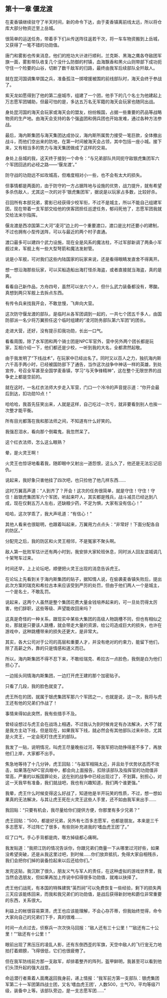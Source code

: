 ## 第十一章 偃龙渡

在麦香镇继续驻守了半天时间，新的命令下达，由于麦香镇离前线太远，所以将仓库大部分物资迁至上岳城。

很简单的运送任务，带着手下们从传送阵往返若干次，将一车车物资搬到上岳城，又获得了一笔不错的功勋值。

唐门和雾影也传来消息，他们的抢功大计进行顺利，兰克斯、黑海之鹰各夺敌团军旗一面，雾影带队收复几个没什么防御的村镇，血海飘香和黑火山则带部下成功扼守住一个险要的山谷，切断了数千敌军的归路，最终由我军后续部队全歼敌人。

就在昆河国调集举国之兵，准备孤注一掷增援被围的前线部队时，海天会终于参战了。

紫天龙如愿得到了他的第二座城市，组建了一个团，他手下的几个名士为他建起上万志愿军团辅助，但最可怕的是，多达五万名无军籍的海天会玩家也随同出战。

身处昆河国的海天会玩家或海天会的盟友，纷纷叛国，占据一些重要的药品等战略物资的生产地。由海天会支持的各个强盗团和佣兵团也开始发难，通过各种方法参战。

最后，海内斯集团与海天集团达成协议，海内斯所属势力接受一笔巨款，全体撤出战斗，而他们空出来的防地，在第一时间被海天会占领，其中包括一座小城。接下来，又有相当多的势力与海天集团做成了这样的交易。

身处上岳城的我，这天终于接到一个命令：“与兄弟部队共同扼守敌银虎集团军六个军团回逃的必经之路——‘偃龙渡’。”

防守战的功勋远不如攻城高，但难度相对小一些，也不会有太大的损失。

但事情都是两面的，由于防守的一方占据阵地与设施的优势，战力提升，就有希望多杀伤敌人，尤其这一次的对手‘银虎集团军’，据说是以玩家占多数，比较好杀。

召回所有本部兄弟，雾影已经获得少校军衔，不过不是城主，所以不能自己组建军团，现在带着一支军部交给他的侠客团担任巡逻任务，郁闷死他了，志愿军团我就交给法米尔指挥。

偃龙渡是西凉国第二大河“凌河”边上的一个重要渡口，渡口是比村还要小的建制，不过也拥有小型传送阵，可以与最近的两个村子直通。

渡口最多可以建四个武力设施，现在全是风系的魔法柱，不过军部新调了两条小军舰过来，军舰上有一些大型弩箭和魔法发射管。

说是小军舰，可对我们这些内陆国家的玩家来说，还是看得眼睛发直舍不得离开。

想一想沿海那些玩家，可以买船造船出海打怪杀海盗，或者直接就当海盗，真的是爽。

看看自己新作品，方舟四号，虽然可以坐六个人，但什么武力装备都没有，寒酸。真想到两只军舰上去拆点东西。

有传令兵来找我开会，不敢怠慢，飞奔向大营。

这次防守偃龙渡的部队，是临时从各军团调到一起的，一共七个团五千多人，由国防部派一名少将万翼担任这个临时组建的“凌河防务部队第六军团”的团长。

走进大营，还好，没有提示扣我功勋，长出一口气。

看看周围，除了水军团和两个骑士团是NPC军官外，营中另外两个团长都是玩家，互相介绍一下，他们都还是少校，一听到我的大名，全都肃然起敬。

由于我发明了“下线战术”，在玩家中已经出名了。同时又以百人之力，独抗海内斯六千高手两小时，已经被国防部下了通告，当作这次战争中神话一样的英雄，到处宣传，号召全军甚至全国学麦香镇，学习“与天争锋精神”，这在整个无限世界的战争史上都是空前的。

就在这时，一名红衣法师大步走入军营，门口一个冷冷的声音提示道：“你开会最后到达，扣功勋10点！”

哈哈哈，我首先狂笑出来，人就是这样，自己吃过一次亏，就非要看到别人也挨一次整才能平衡。

所有目光都落在我和那法师之间，不知道有什么好笑的。

我强忍泪水，看向那个倒霉鬼，我忽然呆了。

这个红衣法师，怎么这么眼熟？

晕，是火灵王啊！

火灵王也惊讶地看着我，随即眼中又射出一道怨恨，这么久了，他还是无法忘记旧仇。

说起来，我好象只害他挂了四次吧，也只捡他了他几样东西……

这时万翼高声道：“人到齐了？开会！这次的任务很简单，就是守住！守住！守住！敌银虎集团军六个军团，听起来吓人，其实都是残兵，战斗减员已经达到八成，现在仅剩五万人左右，还缺粮少药，不足为惧，大家有没有信心！”

哈哈，这次学乖了，我大声吼道：“有信心！”

其他人看来也很聪明，也跟着叫起来，万翼用力点点头：“非常好！下面分配各自的防区。”

分配完之后，我的防区和火灵王相邻，不是冤家不聚头啊。

敌人第一批败军估计还有两小时到，我安排大家轮班休息，同时派人回友谊城调几十架弩车过来。

时间还早，上上论坛吧，顺便把火灵王出现的消息告诉虎王。

在论坛上先看到关于海内斯集团的贴子，据知情人说，在偷袭麦香镇失败后，提出此次方案的瑞克和希拉古本来应该受到严厉的处罚，但由于他们两人一个是城主，一个是名士，不敢乱罚。

说起来，这两个人虽然是整个集团花费大量金钱培养起来的，可一旦处罚得太厉害，他们辞职，这些等级、声望能收回来吗？

这真是奇怪的一种关系，跟现实中某些大集团的高级人物跳槽不同，但也有相似之处，那就是只要该人跳槽，就会带走大量的资源，给公司造成巨大的损失，也许在游戏中，这种跳槽带来的损失还更大，是非常大。

其实，各大公司对于公司的高层和重要人才，并没有绝对的约束力，能留下他们，除了高薪之外，靠的只是情感和道义而已。

所以，海内斯集团不得不忍下来，不敢给瑞克、希拉古一点脸色，我倒是白为他们担心了。

一边摇头同情海内斯集团，一边打开虎王建的那个加密贴子。

只看了几段，我的脸色就变了。

虎王所在的团，就属于银虎集团军那六个军团之一，也就是说，这一次，我将与虎王还有他的兄弟们作战了！

事情来得如此突然，我有些措手不及。

曾经设想过与虎王会在战场上相遇，不过我认为到时候肯定有办法解决，大不了就是我方主动下线，但是现在，如果我军下线，就必然会有其他部队过来补防，尤其是火灵王，一定会死盯住虎王的部队。

我发了一贴，说明情况，叫虎王尽量晚些过河，等我军把功勋挣得差不多了，再放他们上岸，大家都不出手。

焦急地等待了十几分钟，虎王回贴：“与敌军相隔太近，并且处于优势状态而不攻击，如果落在NPC官兵眼中，都会向上面报告，扣除该部队及指挥官的功勋值非常高，严重的以叛国罪论处，这在别的战争中已经出现过了，不划算。别担心，对这一天我早有准备，我们就战吧，我也有兴趣知道，我们两个谁更强。”

我晕，虎王什么时候变得这么好战了，知道他是半开玩笑的性质，不过，想一想如果真的无法解决，与其让虎王死在火灵王这些人手里，还不如由我军来出手……

我回贴：“只要有机会，我尽量给你们提供方便，你那里有多少兄弟？”

虎王回贴：“500，都是好兄弟，另外有七百多志愿军，也都是朋友。本来是三千多志愿军，不过阵亡了很多，有些则补充进我的‘嗜血虎王团’了。”

叹了口气，手心手背都是肉，哪方掉级都心痛啊。

我发贴道：“我把江防的情况告诉你，你跟兄弟们商量一下从哪里过河好些，如果没希望突破，还是从我这里过吧，到时候……你们放弃抵抗，免得大家自相残杀，我们会把你们掉的装备捡起来以后还给你们。”

发完这贴，我沉默了很久，朋友义气与军人的责任，在这种虚拟的游戏世界里，我当然会选朋友，但如果再加上传说中扣得很多功勋值，就难以抉择了。

虎王他们战死，有本国的特殊建筑“英烈祠”可以免费恢复一些经验，剩下的损失两三天应该能练回来，而我和我兄弟们的功勋值，是战后获得新封地和爵位非常重要的东西，关系很大。

利益上的帐很容易算清，虎王也应该能理解，不会心存芥蒂，但我始终觉得，命令大家向自己的兄弟们下手，真的很难……

时间一点点过去，侦察兵一次次快马回报：“敌人还有三十公里！”“敌还有二十公里！”“敌还有十公里！”

眼前出现了黑压压的凌乱人影，还有东倒西歪的军旗，天空中敌人的飞行宠无力地拍打着翅膀，飞得很低，它们也很疲倦了。

但在我军防线前方那一支敌军，却排着整齐的阵列，盔甲鲜明，我甚至可以看到他们头顶升起的强大战意。

命运潜行者乘着人面鹰返回我身前，递上情报：“我军前方第一支部队：银虎集团军第二十一军团第四战士团，又名‘嗜血虎王团’，人数500，士气70，平均等级71级，装备中上等。该部队旁边，是一支志愿军团……”

